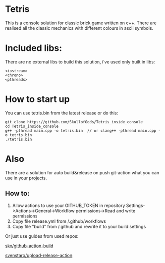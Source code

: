 # Tetris
This is a console solution for classic brick game written on c++. 
There are realised all the classic mechanics with different colours in ascii symbols.

# Included libs:
There are no external libs to build this solution, i've used only built in libs:
```
<iostream>
<chrono>
<pthreads>
```

# How to start up
You can use tetris.bin from the latest release or do this:

```
git clone https://github.com/SkullofGods/Tetris_inside_console
cd Tetris_inside_console
g++ -pthread main.cpp -o tetris.bin  // or clang++ -pthread main.cpp -o tetris.bin
./tetris.bin
```

# Also
There are a solution for auto build&release on push git-action what you can use in your projects. 

## How to:
1. Allow actions to use your GITHUB_TOKEN in repository Settings->Actions->General->Workflow permissions->Read and write permissions
2. Copy file release.yml from /.github/workflows
3. Copy file "build" from /.github and rewrite it to your build settings

Or just use guides from used repos:

  [skx/github-action-build](https://github.com/skx/github-action-build)
  
  [svenstaro/upload-release-action](https://github.com/svenstaro/upload-release-action)
